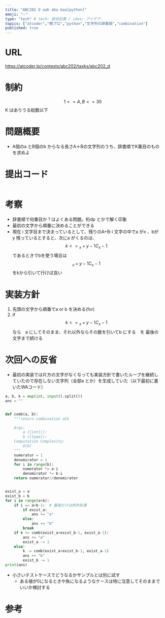 ```yaml
---
title: "ABC202 D aab aba baa[python]"
emoji: "✨"
type: "tech" # tech: 技術記事 / idea: アイデア
topics: ["atcoder","競プロ","python","文字列の辞書順","combination"]
published: true
---
```


# URL
https://atcoder.jp/contests/abc202/tasks/abc202_d

# 制約
$$　1 <= A,B <= 30　$$
K はありうる総数以下

# 問題概要
- A個のa とB個のb からなる長さA＋Bの文字列のうち、辞書順でK番目のものを求めよ

# 提出コード
```python

```

# 考察
- 辞書順で何番目か？はよくある問題。桁dp とかで解く印象
- 最初の文字から順番に決めることができる
- 現在 i 文字目まで決まっているとして、残りのA+B-i 文字の中でa がx 、bがy 残っているとすると、次にa がくるのは、
$$ k <= {}_x+y-1 C_x-1 $$ 
であるときでbを使う場合は
$${}_x+y-1 C_x-1 $$ 
をkから引いて行けば良い

# 実装方針
1. 先頭の文字から順番でa or b を決める(for)
2. if $$ k <= {}_x+y-1 C_x-1 $$  なら　a にしてそのまま、それ以外ならその数を引いてb にする　を 最後の文字まで続ける

# 次回への反省
- 最初の実装では片方の文字がなくなっても実装方針で書いたループを継続していたので存在しない文字列（全部a とか）を生成していた（以下最初に書いたWAコード）
```python
a, b, k = map(int, input().split())
ans = ""


def comb(a, b):
    """return combination aCb

    Args:   
        a ([int]]): 
        b ([type]): 
    Computation Complexity:
        O(b)
    """
    numerator = 1
    denomirator = 1
    for i in range(b):
        numerator *= a-i
        denomirator *= b-i
    return numerator//denomirator


exist_a = a
exist_b = b
for i in range(a+b):
    if i == a+b-1:  # 最後だけは例外処理
        if exist_a:
            ans += "a"
        else:
            ans += "b"
        break
    if k <= comb(exist_a+exist_b-1, exist_a-1):
        ans += "a"
        exist_a -= 1
    else:
        k -= comb(exist_a+exist_b-1, exist_a-1)
        ans += "b"
        exist_b -= 1
print(ans)
```
- 小さいテストケースでどうなるかサンプルとは別に試す
  - ある値が0になるときや負になるようなケースは特に注意してそのままでいいか検討する

# 参考
